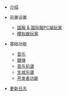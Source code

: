 - [介绍](zh-cn/main.md)
* 前置设置
  * [国服 & 国际服PC端玩家](zh-cn/china.md)
  * [模拟器玩家](zh-cn/simulator.md)

* 基础功能
  * [音乐](zh-cn/music.md)
  * [跟弹](zh-cn/tutorial.md)
  * [音乐扒谱](zh-cn/kube.md)
  * [生成乐谱](zh-cn/sheetToPDF.md)
  * [开发者功能](zh-cn/developer.md)

- [更新日志](zh-cn/update_log.md)